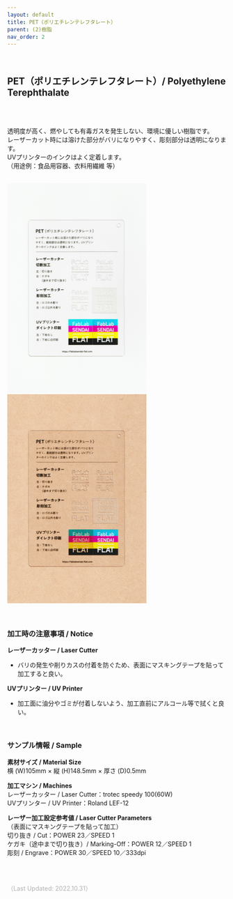 ```yaml
---
layout: default
title: PET（ポリエチレンテレフタレート）
parent: (2)樹脂
nav_order: 2
---
```


<br>

## PET（ポリエチレンテレフタレート）/ Polyethylene Terephthalate
<br><br>

透明度が高く、燃やしても有毒ガスを発生しない、環境に優しい樹脂です。<br>
レーザーカット時には溶けた部分がバリになりやすく、彫刻部分は透明になります。<br>
UVプリンターのインクはよく定着します。<br>
（用途例：食品用容器、衣料用繊維 等）
<br>
<br>

<img src="assets/01/07_PET_1.png" width="320" alt="hi" class="inline"/><img src="assets/01/07_PET_2.png" width="320" alt="hi" class="inline"/>

<br>

### **加工時の注意事項 / Notice**

**レーザーカッター / Laser Cutter**
* バリの発生や削りカスの付着を防ぐため、表面にマスキングテープを貼って加工すると良い。<br>

**UVプリンター / UV Printer**
* 加工面に油分やゴミが付着しないよう、加工直前にアルコール等で拭くと良い。<br>

<br>

### **サンプル情報 / Sample**

**素材サイズ / Material Size**<br>
横 (W)105mm × 縦 (H)148.5mm × 厚さ (D)0.5mm<br>

**加工マシン / Machines**<br>
レーザーカッター / Laser Cutter：trotec speedy 100(60W)<br>
UVプリンター / UV Printer：Roland LEF-12<br>

**レーザー加工設定参考値 / Laser Cutter Parameters**<br>
（表面にマスキングテープを貼って加工）<br>
切り抜き / Cut：POWER 23／SPEED 1<br>
ケガキ（途中まで切り抜き）/ Marking-Off：POWER 12／SPEED 1<br>
彫刻 / Engrave：POWER 30／SPEED 10／333dpi<br>

<br><br>

<span style="color: #B2B2B2">
（Last Updated: 2022.10.31）
</span>
